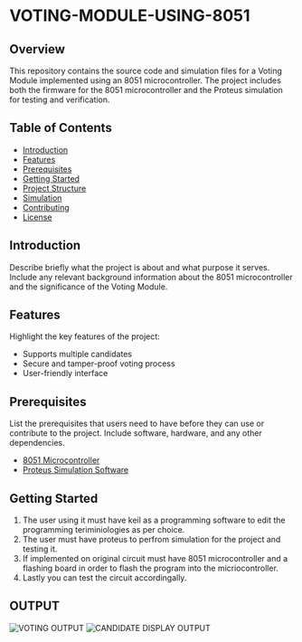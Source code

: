 # VOTING-MODULE-USING-8051

## Overview

This repository contains the source code and simulation files for a Voting Module implemented using an 8051 microcontroller. The project includes both the firmware for the 8051 microcontroller and the Proteus simulation for testing and verification.

## Table of Contents

- [Introduction](#introduction)
- [Features](#features)
- [Prerequisites](#prerequisites)
- [Getting Started](#getting-started)
- [Project Structure](#project-structure)
- [Simulation](#simulation)
- [Contributing](#contributing)
- [License](#license)

## Introduction

Describe briefly what the project is about and what purpose it serves. Include any relevant background information about the 8051 microcontroller and the significance of the Voting Module.

## Features

Highlight the key features of the project:

- Supports multiple candidates
- Secure and tamper-proof voting process
- User-friendly interface

## Prerequisites

List the prerequisites that users need to have before they can use or contribute to the project. Include software, hardware, and any other dependencies.

- [8051 Microcontroller](link-to-8051-microcontroller)
- [Proteus Simulation Software](link-to-proteus)

## Getting Started

1. The user using it must have keil as a programming software to edit the programming teriminiologies as per choice.
2. The user must have proteus to perfrom simulation for the project and testing it.
3. If implemented on original circuit must have 8051 microcontroller and a flashing board in order to flash the program into the micriocontroller.
4. Lastly you can test the circuit accordingally.

## OUTPUT 

![VOTING OUTPUT](https://github.com/SHUBHAMKUMARVERMA210/VOTING-MODULE-USING-8051/assets/92731930/afee481c-6368-41ec-8ce9-6f1fba2d7fca)
![CANDIDATE DISPLAY OUTPUT](https://github.com/SHUBHAMKUMARVERMA210/VOTING-MODULE-USING-8051/assets/92731930/60207f38-1a70-4892-be9b-514603956502)

